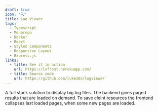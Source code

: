 ```yaml
---
draft: true
icon: "🔍"
title: Log Viewer 
tags:
  - Typescript
  - Monorepo
  - Docker
  - React
  - Styled Components
  - Responsive Layout
  - Express.js
links:
  - title: See it in action
    url: https://lvfront.herokuapp.com/
  - title: Source code
    url: https://github.com/luke10x/logviewer
---
```

A full stack solution to display big log files. The backend gives paged results that are loaded on demand. To save cleint resources the frontend collapses last loaded pages, when some new pages are loaded.